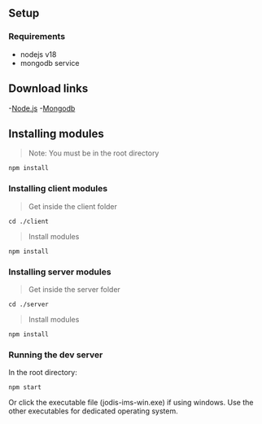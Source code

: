 ## Setup
### Requirements
- nodejs v18
- mongodb service

## Download links
-[Node.js](https://nodejs.org/en/download/)
-[Mongodb](https://www.mongodb.com/cloud/atlas/register)

## Installing modules
> Note: You must be in the root directory
```
npm install
```

### Installing client modules
> Get inside the client folder
```
cd ./client
```
> Install modules
```
npm install
```

### Installing server modules
> Get inside the server folder
```
cd ./server
```
> Install modules
```
npm install
```

### Running the dev server
In the root directory:
```
npm start
```
Or click the executable file (jodis-ims-win.exe) if using windows. Use the other executables for dedicated operating system.
